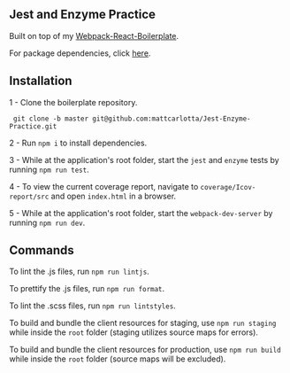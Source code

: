 ## Jest and Enzyme Practice

Built on top of my <a href="https://github.com/mattcarlotta/Webpack-React-Boilerplate">Webpack-React-Boilerplate</a>.

For package dependencies, click <a href="https://github.com/mattcarlotta/Webpack-React-Boilerplate#packages-incorporated">here</a>.

## Installation

1 - Clone the boilerplate repository.

```
 git clone -b master git@github.com:mattcarlotta/Jest-Enzyme-Practice.git
```

2 - Run `npm i` to install dependencies.

3 - While at the application's root folder, start the `jest` and `enzyme` tests by running `npm run test`.

4 - To view the current coverage report, navigate to `coverage/Icov-report/src` and open `index.html` in a browser.

5 - While at the application's root folder, start the `webpack-dev-server` by running `npm run dev`.

## Commands

To lint the .js files, run `npm run lintjs`.

To prettify the .js files, run `npm run format`.

To lint the .scss files, run `npm run lintstyles`.

To build and bundle the client resources for staging, use `npm run staging` while inside the `root` folder (staging utilizes source maps for errors).

To build and bundle the client resources for production, use `npm run build` while inside the `root` folder (source maps will be excluded).
